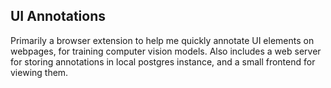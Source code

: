 ## UI Annotations

Primarily a browser extension to help me quickly annotate UI elements on webpages, for training computer vision models.
Also includes a web server for storing annotations in local postgres instance, and a small frontend for viewing them. 
